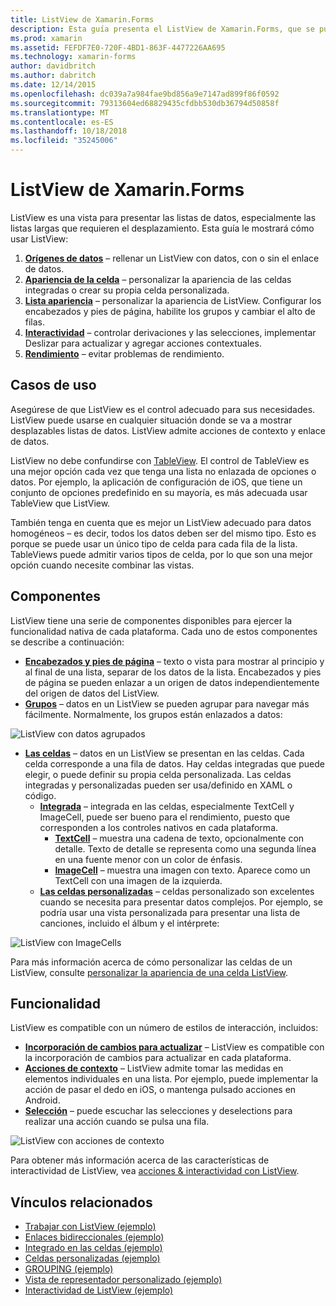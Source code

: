 ```yaml
---
title: ListView de Xamarin.Forms
description: Esta guía presenta el ListView de Xamarin.Forms, que se puede usar para presentar datos en listas interactivas y atractivas.
ms.prod: xamarin
ms.assetid: FEFDF7E0-720F-4BD1-863F-4477226AA695
ms.technology: xamarin-forms
author: davidbritch
ms.author: dabritch
ms.date: 12/14/2015
ms.openlocfilehash: dc039a7a984fae9bd856a9e7147ad899f86f0592
ms.sourcegitcommit: 79313604ed68829435cfdbb530db36794d50858f
ms.translationtype: MT
ms.contentlocale: es-ES
ms.lasthandoff: 10/18/2018
ms.locfileid: "35245006"
---
```

# <a name="xamarinforms-listview"></a>ListView de Xamarin.Forms

ListView es una vista para presentar las listas de datos, especialmente las listas largas que requieren el desplazamiento. Esta guía le mostrará cómo usar ListView:

1. **[Orígenes de datos](data-and-databinding.md)**  &ndash; rellenar un ListView con datos, con o sin el enlace de datos.
2. **[Apariencia de la celda](customizing-cell-appearance.md)**  &ndash; personalizar la apariencia de las celdas integradas o crear su propia celda personalizada.
3. **[Lista apariencia](customizing-list-appearance.md)**  &ndash; personalizar la apariencia de ListView. Configurar los encabezados y pies de página, habilite los grupos y cambiar el alto de filas.
4. **[Interactividad](interactivity.md)**  &ndash; controlar derivaciones y las selecciones, implementar Deslizar para actualizar y agregar acciones contextuales.
5. **[Rendimiento](performance.md)**  &ndash; evitar problemas de rendimiento.

## <a name="use-cases"></a>Casos de uso
Asegúrese de que ListView es el control adecuado para sus necesidades. ListView puede usarse en cualquier situación donde se va a mostrar desplazables listas de datos. ListView admite acciones de contexto y enlace de datos.

ListView no debe confundirse con [TableView](~/xamarin-forms/user-interface/tableview.md). El control de TableView es una mejor opción cada vez que tenga una lista no enlazada de opciones o datos. Por ejemplo, la aplicación de configuración de iOS, que tiene un conjunto de opciones predefinido en su mayoría, es más adecuada usar TableView que ListView.

También tenga en cuenta que es mejor un ListView adecuado para datos homogéneos &ndash; es decir, todos los datos deben ser del mismo tipo. Esto es porque se puede usar un único tipo de celda para cada fila de la lista. TableViews puede admitir varios tipos de celda, por lo que son una mejor opción cuando necesite combinar las vistas.


## <a name="components"></a>Componentes
ListView tiene una serie de componentes disponibles para ejercer la funcionalidad nativa de cada plataforma. Cada uno de estos componentes se describe a continuación:

- **[Encabezados y pies de página](customizing-list-appearance.md#Headers_and_Footers)**  &ndash; texto o vista para mostrar al principio y al final de una lista, separar de los datos de la lista. Encabezados y pies de página se pueden enlazar a un origen de datos independientemente del origen de datos del ListView.
- **[Grupos](customizing-list-appearance.md#Grouping)**  &ndash; datos en un ListView se pueden agrupar para navegar más fácilmente. Normalmente, los grupos están enlazados a datos:

![](images/grouping-depth.png "ListView con datos agrupados")

- **[Las celdas](customizing-cell-appearance.md)**  &ndash; datos en un ListView se presentan en las celdas. Cada celda corresponde a una fila de datos. Hay celdas integradas que puede elegir, o puede definir su propia celda personalizada. Las celdas integradas y personalizadas pueden ser usa/definido en XAML o código.
  - **[Integrada](customizing-cell-appearance.md#Built_in_Cells)**  &ndash; integrada en las celdas, especialmente TextCell y ImageCell, puede ser bueno para el rendimiento, puesto que corresponden a los controles nativos en cada plataforma.
       - **[TextCell](customizing-cell-appearance.md#TextCell)**  &ndash; muestra una cadena de texto, opcionalmente con detalle. Texto de detalle se representa como una segunda línea en una fuente menor con un color de énfasis.
       - **[ImageCell](customizing-cell-appearance.md#ImageCell)**  &ndash; muestra una imagen con texto. Aparece como un TextCell con una imagen de la izquierda.
  - **[Las celdas personalizadas](customizing-cell-appearance.md#customcells)**  &ndash; celdas personalizado son excelentes cuando se necesita para presentar datos complejos. Por ejemplo, se podría usar una vista personalizada para presentar una lista de canciones, incluido el álbum y el intérprete:

![](images/image-cell-default.png "ListView con ImageCells")

Para más información acerca de cómo personalizar las celdas de un ListView, consulte [personalizar la apariencia de una celda ListView](customizing-cell-appearance.md).

## <a name="functionality"></a>Funcionalidad
ListView es compatible con un número de estilos de interacción, incluidos:

- **[Incorporación de cambios para actualizar](interactivity.md#Pull_to_Refresh)**  &ndash; ListView es compatible con la incorporación de cambios para actualizar en cada plataforma.
- **[Acciones de contexto](interactivity.md#Context_Actions)**  &ndash; ListView admite tomar las medidas en elementos individuales en una lista. Por ejemplo, puede implementar la acción de pasar el dedo en iOS, o mantenga pulsado acciones en Android.
- **[Selección](interactivity.md#selectiontaps)**  &ndash; puede escuchar las selecciones y deselections para realizar una acción cuando se pulsa una fila.

![](images/context-default.png "ListView con acciones de contexto")

Para obtener más información acerca de las características de interactividad de ListView, vea [acciones & interactividad con ListView](interactivity.md).


## <a name="related-links"></a>Vínculos relacionados

- [Trabajar con ListView (ejemplo)](https://developer.xamarin.com/samples/WorkingWithListview)
- [Enlaces bidireccionales (ejemplo)](https://developer.xamarin.com/samples/xamarin-forms/UserInterface/ListView/SwitchEntryTwoBinding)
- [Integrado en las celdas (ejemplo)](https://developer.xamarin.com/samples/xamarin-forms/UserInterface/ListView/BuiltInCells)
- [Celdas personalizadas (ejemplo)](https://developer.xamarin.com/samples/xamarin-forms/UserInterface/ListView/CustomCells)
- [GROUPING (ejemplo)](https://developer.xamarin.com/samples/xamarin-forms/UserInterface/ListView/Grouping)
- [Vista de representador personalizado (ejemplo)](https://developer.xamarin.com/samples/xamarin-forms/UserInterface/ListView/WorkingWithListviewNative)
- [Interactividad de ListView (ejemplo)](https://developer.xamarin.com/samples/xamarin-forms/UserInterface/ListView/interactivity)
